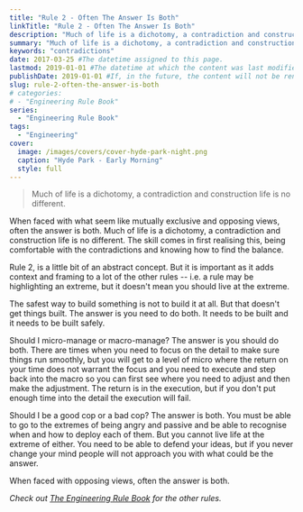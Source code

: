 ```yaml
---
title: "Rule 2 - Often The Answer Is Both"
linkTitle: "Rule 2 - Often The Answer Is Both"
description: "Much of life is a dichotomy, a contradiction and construction life is no different."
summary: "Much of life is a dichotomy, a contradiction and construction life is no different."
keywords: "contradictions"
date: 2017-03-25 #The datetime assigned to this page.
lastmod: 2019-01-01 #The datetime at which the content was last modified.
publishDate: 2019-01-01 #If, in the future, the content will not be rendered unless the --buildFuture flag is passed to Hugo.
slug: rule-2-often-the-answer-is-both
# categories:
# - "Engineering Rule Book"
series:
  - "Engineering Rule Book"
tags:
  - "Engineering"
cover:
  image: /images/covers/cover-hyde-park-night.png
  caption: "Hyde Park - Early Morning"
  style: full
---
```


> Much of life is a dichotomy, a contradiction and construction life is no different.

When faced with what seem like mutually exclusive and opposing views, often the answer is both. Much of life is a dichotomy, a contradiction and construction life is no different. The skill comes in first realising this, being comfortable with the contradictions and knowing how to find the balance.

Rule 2, is a little bit of an abstract concept. But it is important as it adds context and framing to a lot of the other rules -- i.e. a rule may be highlighting an extreme, but it doesn't mean you should live at the extreme.

The safest way to build something is not to build it at all. But that doesn't get things built. The answer is you need to do both. It needs to be built and it needs to be built safely.

Should I micro-manage or macro-manage? The answer is you should do both. There are times when you need to focus on the detail to make sure things run smoothly, but you will get to a level of micro where the return on your time does not warrant the focus and you need to execute and step back into the macro so you can first see where you need to adjust and then make the adjustment. The return is in the execution, but if you don't put enough time into the detail the execution will fail.

Should I be a good cop or a bad cop? The answer is both. You must be able to go to the extremes of being angry and passive and be able to recognise when and how to deploy each of them. But you cannot live life at the extreme of either. You need to be able to defend your ideas, but if you never change your mind people will not approach you with what could be the answer.

When faced with opposing views, often the answer is both.

*Check out [The Engineering Rule Book](/engineering-rule-book/) for the other rules.*